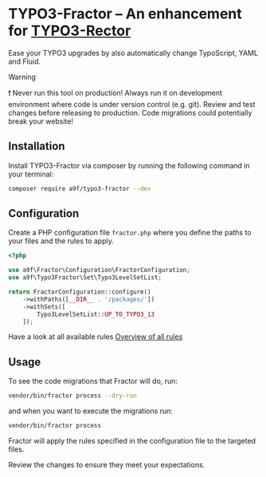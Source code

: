 # TYPO3-Fractor – An enhancement for [TYPO3-Rector](https://github.com/sabbelasichon/typo3-rector)

Ease your TYPO3 upgrades by also automatically change TypoScript, YAML and Fluid.

> [!WARNING]
> :heavy_exclamation_mark: Never run this tool on production! Always run it on development environment where code is under version control (e.g. git).
> Review and test changes before releasing to production. Code migrations could potentially break your website!

## Installation

Install TYPO3-Fractor via composer by running the following command in your terminal:

```bash
composer require a9f/typo3-fractor --dev
```

## Configuration

Create a PHP configuration file `fractor.php` where you define the paths to your files and the rules to apply.

```php
<?php

use a9f\Fractor\Configuration\FractorConfiguration;
use a9f\Typo3Fractor\Set\Typo3LevelSetList;

return FractorConfiguration::configure()
    ->withPaths([__DIR__ . '/packages/'])
    ->withSets([
        Typo3LevelSetList::UP_TO_TYPO3_13
    ]);
```

Have a look at all available rules [Overview of all rules](docs/typo3-fractor-rules.md)

## Usage

To see the code migrations that Fractor will do, run:

```bash
vendor/bin/fractor process --dry-run
```

and when you want to execute the migrations run:

```bash
vendor/bin/fractor process
```

Fractor will apply the rules specified in the configuration file to the targeted files.

Review the changes to ensure they meet your expectations.
